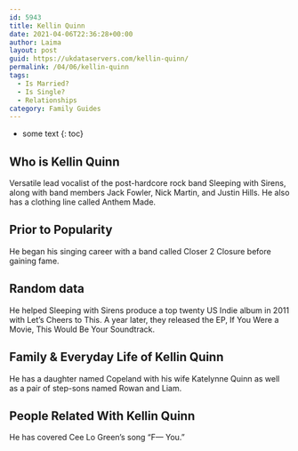 ```yaml
---
id: 5943
title: Kellin Quinn
date: 2021-04-06T22:36:28+00:00
author: Laima
layout: post
guid: https://ukdataservers.com/kellin-quinn/
permalink: /04/06/kellin-quinn
tags:
  - Is Married?
  - Is Single?
  - Relationships
category: Family Guides
---
```


* some text
{: toc}


## Who is Kellin Quinn
                  
                  
                  
Versatile lead vocalist of the post-hardcore rock band Sleeping with Sirens, along with band members Jack Fowler, Nick Martin, and Justin Hills. He also has a clothing line called Anthem Made.
                  
              
            
              
            
                
                
                
## Prior to Popularity
                  
                  
                  
He began his singing career with a band called Closer 2 Closure before gaining fame. 
                  
              
            
              
            
                
                
                
## Random data
                  
                  
                  
He helped Sleeping with Sirens produce a top twenty US Indie album in 2011 with Let&#8217;s Cheers to This. A year later, they released the EP, If You Were a Movie, This Would Be Your Soundtrack.
                  
              
            
              
            
                
                
                
## Family & Everyday Life of Kellin Quinn
                  
                  
                  
He has a daughter named Copeland with his wife Katelynne Quinn as well as a pair of step-sons named Rowan and Liam.
                  
              
            
              
            
                
                
                
## People Related With Kellin Quinn
                  
                  
                  
He has covered Cee Lo Green&#8217;s song &#8220;F&#8212; You.&#8221;
                  
              
            
              
            
                
              
            
              
              
            
            
              
            
          
          
          